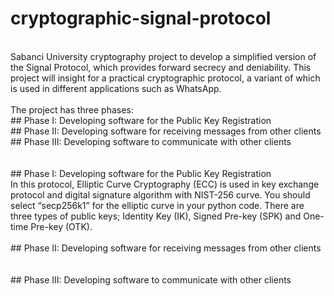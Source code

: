 # cryptographic-signal-protocol</br>
  </br>
  Sabanci University cryptography project to develop a simplified version of the Signal Protocol, which provides forward secrecy and deniability. This project will insight for a practical cryptographic protocol, a variant of which is used in different applications such as WhatsApp.
</br>
</br>
The project has three phases:</br>
## Phase I: Developing software for the Public Key Registration</br>
## Phase II: Developing software for receiving messages from other clients </br>
## Phase III: Developing software to communicate with other clients</br>
</br>
</br>
## Phase I: Developing software for the Public Key Registration</br>
In this protocol, Elliptic Curve Cryptography (ECC) is used in key exchange protocol and digital signature algorithm with NIST-256 curve. You should select “secp256k1” for the elliptic curve in your python code. There are three types of public keys; Identity Key (IK), Signed Pre-key (SPK) and One-time Pre-key (OTK).
</br>
</br>
## Phase II: Developing software for receiving messages from other clients</br>
</br>
</br>
## Phase III: Developing software to communicate with other clients</br>
</br>
</br>
